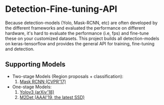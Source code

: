 # Detection-Fine-tuning-API
Because detection-models (Yolo, Mask-RCNN, etc) are often developed by the different frameworks and evaluated the performance on different hardware, it's hard to evaluate the performance (i.e, fps) and fine-tune these on your customized datasets. This project builds all detection-models on keras-tensorflow and provides the general API for training, fine-tuning and detection. 

## Supporting Models
* Two-stage Models (Region proposals + classification):
    1. [Mask RCNN (CVPR'17)](https://arxiv.org/abs/1703.06870)
* One-stage Models:
    1. [Yolov3 (arXiv'18)](https://arxiv.org/abs/1804.02767)
    2. [M2Det (AAAI'19, the latest SSD)](https://arxiv.org/abs/1811.04533)
